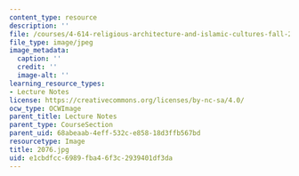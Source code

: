 ```yaml
---
content_type: resource
description: ''
file: /courses/4-614-religious-architecture-and-islamic-cultures-fall-2002/e1cbdfcc6989fba46f3c2939401df3da_2076.jpg
file_type: image/jpeg
image_metadata:
  caption: ''
  credit: ''
  image-alt: ''
learning_resource_types:
- Lecture Notes
license: https://creativecommons.org/licenses/by-nc-sa/4.0/
ocw_type: OCWImage
parent_title: Lecture Notes
parent_type: CourseSection
parent_uid: 68abeaab-4eff-532c-e858-18d3ffb567bd
resourcetype: Image
title: 2076.jpg
uid: e1cbdfcc-6989-fba4-6f3c-2939401df3da
---
```

